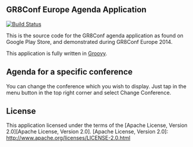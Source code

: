 GR8Conf Europe Agenda Application
---------------------------------

[![Build Status](https://travis-ci.org/melix/gr8confagenda.svg?branch=master)](https://travis-ci.org/melix/gr8confagenda)

This is the source code for the GR8Conf agenda application as found on Google Play Store, and demonstrated during GR8Conf Europe 2014.

This application is fully written in [Groovy](http://groovy.codehaus.org).

Agenda for a specific conference
---
You can change the conference which you wish to display. Just tap in the menu button in the top right corner and select Change Conference. 

License
---

This application licensed under the terms of the [Apache License, Version 2.0][Apache License, Version 2.0].
[Apache License, Version 2.0]: http://www.apache.org/licenses/LICENSE-2.0.html

